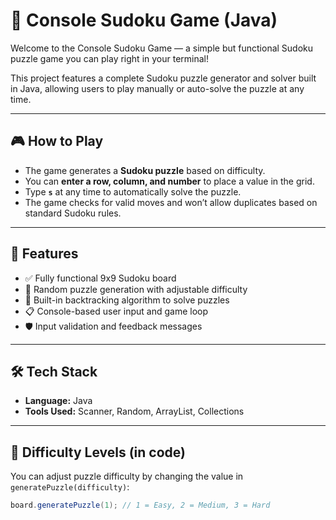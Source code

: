 # 🧩 Console Sudoku Game (Java)

Welcome to the Console Sudoku Game — a simple but functional Sudoku puzzle game you can play right in your terminal!

This project features a complete Sudoku puzzle generator and solver built in Java, allowing users to play manually or auto-solve the puzzle at any time.

---

## 🎮 How to Play

- The game generates a **Sudoku puzzle** based on difficulty.
- You can **enter a row, column, and number** to place a value in the grid.
- Type **`s`** at any time to automatically solve the puzzle.
- The game checks for valid moves and won’t allow duplicates based on standard Sudoku rules.

---

## 📌 Features

- ✅ Fully functional 9x9 Sudoku board
- 🎲 Random puzzle generation with adjustable difficulty
- 🧠 Built-in backtracking algorithm to solve puzzles
- 📋 Console-based user input and game loop
- 🛡 Input validation and feedback messages

---

## 🛠 Tech Stack

- **Language:** Java  
- **Tools Used:** Scanner, Random, ArrayList, Collections

---

## 🧪 Difficulty Levels (in code)

You can adjust puzzle difficulty by changing the value in `generatePuzzle(difficulty)`:
```java
board.generatePuzzle(1); // 1 = Easy, 2 = Medium, 3 = Hard

